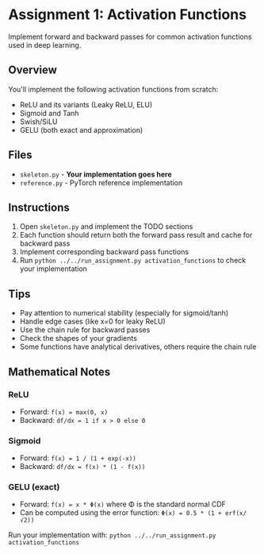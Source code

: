 # Assignment 1: Activation Functions

Implement forward and backward passes for common activation functions used in deep learning.

## Overview

You'll implement the following activation functions from scratch:
- ReLU and its variants (Leaky ReLU, ELU)
- Sigmoid and Tanh
- Swish/SiLU
- GELU (both exact and approximation)

## Files

- `skeleton.py` - **Your implementation goes here**
- `reference.py` - PyTorch reference implementation
## Instructions

1. Open `skeleton.py` and implement the TODO sections
2. Each function should return both the forward pass result and cache for backward pass
3. Implement corresponding backward pass functions
4. Run `python ../../run_assignment.py activation_functions` to check your implementation

## Tips

- Pay attention to numerical stability (especially for sigmoid/tanh)
- Handle edge cases (like x=0 for leaky ReLU)
- Use the chain rule for backward passes
- Check the shapes of your gradients
- Some functions have analytical derivatives, others require the chain rule

## Mathematical Notes

### ReLU
- Forward: `f(x) = max(0, x)`
- Backward: `df/dx = 1 if x > 0 else 0`

### Sigmoid  
- Forward: `f(x) = 1 / (1 + exp(-x))`
- Backward: `df/dx = f(x) * (1 - f(x))`

### GELU (exact)
- Forward: `f(x) = x * Φ(x)` where Φ is the standard normal CDF
- Can be computed using the error function: `Φ(x) = 0.5 * (1 + erf(x/√2))`

Run your implementation with: `python ../../run_assignment.py activation_functions`